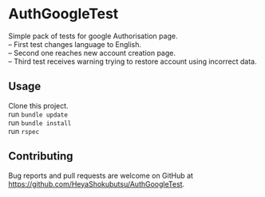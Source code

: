 # AuthGoogleTest

Simple pack of tests for google Authorisation page.<br>
– First test changes language to English.<br>
– Second one reaches new account creation page.<br>
– Third test receives warning trying to restore account using incorrect data. <br>
## Usage

Clone this project.<br>
run <code>bundle update</code><br>
run <code>bundle install</code><br>
run <code>rspec</code>

## Contributing

Bug reports and pull requests are welcome on GitHub at https://github.com/HeyaShokubutsu/AuthGoogleTest.

